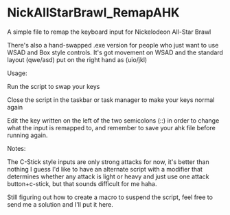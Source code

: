 # NickAllStarBrawl_RemapAHK

A simple file to remap the keyboard input for Nickelodeon All-Star Brawl

There's also a hand-swapped .exe version for people who just want to use WSAD and Box style controls. It's got movement on WSAD and the standard layout (qwe/asd) put on the right hand as (uio/jkl)


Usage:


Run the script to swap your keys

Close the script in the taskbar or task manager to make your keys normal again

Edit the key written on the left of the two semicolons (::) in order to change what the input is remapped to, and remember to save your ahk file before running again.

Notes:


The C-Stick style inputs are only strong attacks for now, it's better than nothing I guess
I'd like to have an alternate script with a modifier that determines whether any attack is light or heavy and just use one attack button+c-stick, but that sounds difficult for me haha.

Still figuring out how to create a macro to suspend the script, feel free to send me a solution and I'll put it here.
